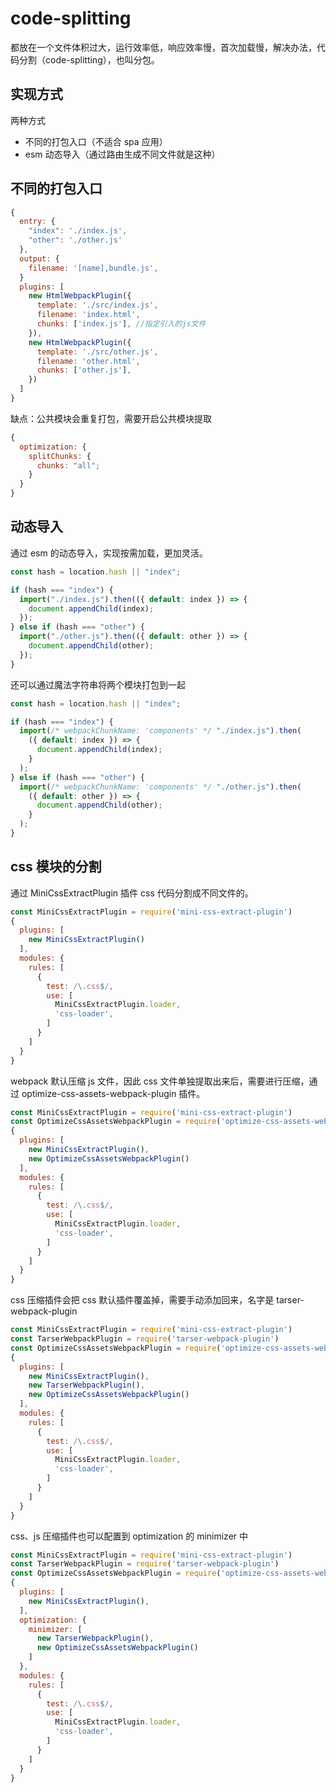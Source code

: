 # code-splitting

都放在一个文件体积过大，运行效率低，响应效率慢，首次加载慢，解决办法，代码分割（code-splitting），也叫分包。

## 实现方式

两种方式

- 不同的打包入口（不适合 spa 应用）
- esm 动态导入（通过路由生成不同文件就是这种）

## 不同的打包入口

```js
{
  entry: {
    "index": './index.js',
    "other": './other.js'
  },
  output: {
    filename: '[name],bundle.js',
  }
  plugins: [
    new HtmlWebpackPlugin({
      template: './src/index.js',
      filename: 'index.html',
      chunks: ['index.js'], //指定引入的js文件
    }),
    new HtmlWebpackPlugin({
      template: './src/other.js',
      filename: 'other.html',
      chunks: ['other.js'],
    })
  ]
}
```

缺点：公共模块会重复打包，需要开启公共模块提取

```js
{
  optimization: {
    splitChunks: {
      chunks: "all";
    }
  }
}
```

## 动态导入

通过 esm 的动态导入，实现按需加载，更加灵活。

```js
const hash = location.hash || "index";

if (hash === "index") {
  import("./index.js").then(({ default: index }) => {
    document.appendChild(index);
  });
} else if (hash === "other") {
  import("./other.js").then(({ default: other }) => {
    document.appendChild(other);
  });
}
```

还可以通过魔法字符串将两个模块打包到一起

```js
const hash = location.hash || "index";

if (hash === "index") {
  import(/* webpackChunkName: 'components' */ "./index.js").then(
    ({ default: index }) => {
      document.appendChild(index);
    }
  );
} else if (hash === "other") {
  import(/* webpackChunkName: 'components' */ "./other.js").then(
    ({ default: other }) => {
      document.appendChild(other);
    }
  );
}
```

## css 模块的分割

通过 MiniCssExtractPlugin 插件 css 代码分割成不同文件的。

```js
const MiniCssExtractPlugin = require('mini-css-extract-plugin')
{
  plugins: [
    new MiniCssExtractPlugin()
  ],
  modules: {
    rules: [
      {
        test: /\.css$/,
        use: [
          MiniCssExtractPlugin.loader,
          'css-loader',
        ]
      }
    ]
  }
}
```

webpack 默认压缩 js 文件，因此 css 文件单独提取出来后，需要进行压缩，通过 optimize-css-assets-webpack-plugin 插件。

```js
const MiniCssExtractPlugin = require('mini-css-extract-plugin')
const OptimizeCssAssetsWebpackPlugin = require('optimize-css-assets-webpack-plugin')
{
  plugins: [
    new MiniCssExtractPlugin(),
    new OptimizeCssAssetsWebpackPlugin()
  ],
  modules: {
    rules: [
      {
        test: /\.css$/,
        use: [
          MiniCssExtractPlugin.loader,
          'css-loader',
        ]
      }
    ]
  }
}
```

css 压缩插件会把 css 默认插件覆盖掉，需要手动添加回来，名字是 tarser-webpack-plugin

```js
const MiniCssExtractPlugin = require('mini-css-extract-plugin')
const TarserWebpackPlugin = require('tarser-webpack-plugin')
const OptimizeCssAssetsWebpackPlugin = require('optimize-css-assets-webpack-plugin')
{
  plugins: [
    new MiniCssExtractPlugin(),
    new TarserWebpackPlugin(),
    new OptimizeCssAssetsWebpackPlugin()
  ],
  modules: {
    rules: [
      {
        test: /\.css$/,
        use: [
          MiniCssExtractPlugin.loader,
          'css-loader',
        ]
      }
    ]
  }
}
```

css、js 压缩插件也可以配置到 optimization 的 minimizer 中

```js
const MiniCssExtractPlugin = require('mini-css-extract-plugin')
const TarserWebpackPlugin = require('tarser-webpack-plugin')
const OptimizeCssAssetsWebpackPlugin = require('optimize-css-assets-webpack-plugin')
{
  plugins: [
    new MiniCssExtractPlugin(),
  ],
  optimization: {
    minimizer: [
      new TarserWebpackPlugin(),
      new OptimizeCssAssetsWebpackPlugin()
    ]
  },
  modules: {
    rules: [
      {
        test: /\.css$/,
        use: [
          MiniCssExtractPlugin.loader,
          'css-loader',
        ]
      }
    ]
  }
}
```
